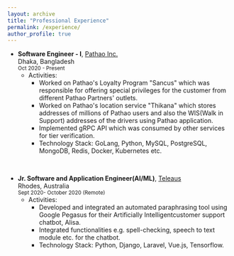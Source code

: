 ```yaml
---
layout: archive
title: "Professional Experience"
permalink: /experience/
author_profile: true
---
```


- **Software Engineer - I**, [Pathao Inc.](https://pathao.com/?lang=en)  
Dhaka, Bangladesh  
<sup>Oct 2020 - Present</sup>
    - Activities:
        - Worked on Pathao's Loyalty Program "Sancus" which was responsible for offering special privileges for the customer  from different Pathao Partners' outlets.
        - Worked on Pathao's location service "Thikana" which stores addresses of millions of Pathao users and also the WIS(Walk in Support) addresses of the drivers using Pathao application.
        - Implemented gRPC API which was consumed by other services for tier verification. 
        - Technology Stack: GoLang, Python, MySQL, PostgreSQL, MongoDB, Redis, Docker, Kubernetes etc.

<br>

- **Jr. Software and Application Engineer(AI/ML)**, [Teleaus](https://teleaus.com/)  
Rhodes, Australia   
<sup>Sept 2020- October 2020 (Remote)</sup>
    - Activities:
        - Developed and integrated an automated paraphrasing tool using Google Pegasus for their Artificially Intelligentcustomer support chatbot, Alisa.
        - Integrated functionalities e.g.  spell-checking, speech to text module etc.  for the chatbot. 
        - Technology Stack:  Python, Django, Laravel, Vue.js, Tensorflow.

